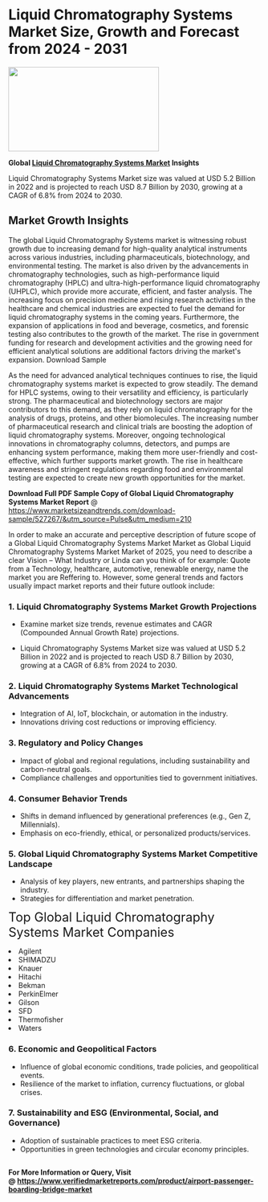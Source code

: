 <H1>Liquid Chromatography Systems Market Size, Growth and Forecast from 2024 - 2031</H1><img class="aligncenter size-medium wp-image-584254" src="https://thirdeyenews.in/wp-content/uploads/2024/09/Global-Market-Research-300x168.jpeg" alt="" width="300" height="168" /><p><strong>Global&nbsp;<a href="https://www.marketsizeandtrends.com/download-sample/527267/&amp;utm_source=Pulse&amp;utm_medium=210">Liquid Chromatography Systems Market</a> Insights</strong></p><p>Liquid Chromatography Systems Market size was valued at USD 5.2 Billion in 2022 and is projected to reach USD 8.7 Billion by 2030, growing at a CAGR of 6.8% from 2024 to 2030.</p><p><h2>Market Growth Insights</h2> <p>The global Liquid Chromatography Systems market is witnessing robust growth due to increasing demand for high-quality analytical instruments across various industries, including pharmaceuticals, biotechnology, and environmental testing. The market is also driven by the advancements in chromatography technologies, such as high-performance liquid chromatography (HPLC) and ultra-high-performance liquid chromatography (UHPLC), which provide more accurate, efficient, and faster analysis. The increasing focus on precision medicine and rising research activities in the healthcare and chemical industries are expected to fuel the demand for liquid chromatography systems in the coming years. Furthermore, the expansion of applications in food and beverage, cosmetics, and forensic testing also contributes to the growth of the market. The rise in government funding for research and development activities and the growing need for efficient analytical solutions are additional factors driving the market's expansion. Download Sample</p> <p>As the need for advanced analytical techniques continues to rise, the liquid chromatography systems market is expected to grow steadily. The demand for HPLC systems, owing to their versatility and efficiency, is particularly strong. The pharmaceutical and biotechnology sectors are major contributors to this demand, as they rely on liquid chromatography for the analysis of drugs, proteins, and other biomolecules. The increasing number of pharmaceutical research and clinical trials are boosting the adoption of liquid chromatography systems. Moreover, ongoing technological innovations in chromatography columns, detectors, and pumps are enhancing system performance, making them more user-friendly and cost-effective, which further supports market growth. The rise in healthcare awareness and stringent regulations regarding food and environmental testing are expected to create new growth opportunities for the market. </p><p><span class=""><strong>Download Full PDF Sample Copy of Global Liquid Chromatography Systems Market Report</strong> @ <a href="https://www.marketsizeandtrends.com/download-sample/527267/&amp;utm_source=Pulse&amp;utm_medium=210" target="_blank">https://www.marketsizeandtrends.com/download-sample/527267/&amp;utm_source=Pulse&amp;utm_medium=210</a></span></p><p>In order to make an accurate and perceptive description of future scope of a Global&nbsp;Liquid Chromatography Systems Market Market as Global&nbsp;Liquid Chromatography Systems Market Market of 2025, you need to describe a clear Vision &ndash; What Industry or Linda can you think of for example: Quote from a Technology, healthcare, automotive, renewable energy, name the market you are Reffering to. However, some general trends and factors usually impact market reports and their future outlook include:</p><h3>1.&nbsp;<strong>Liquid Chromatography Systems Market Growth Projections</strong></h3><ul><li>Examine market size trends, revenue estimates and CAGR (Compounded Annual Growth Rate) projections.</li><li><p>Liquid Chromatography Systems Market size was valued at USD 5.2 Billion in 2022 and is projected to reach USD 8.7 Billion by 2030, growing at a CAGR of 6.8% from 2024 to 2030.</p></li></ul><h3>2.&nbsp;<strong>Liquid Chromatography Systems Market Technological Advancements</strong></h3><ul><li>Integration of AI, IoT, blockchain, or automation in the industry.</li><li>Innovations driving cost reductions or improving efficiency.</li></ul><h3>3.&nbsp;<strong>Regulatory and Policy Changes</strong></h3><ul><li>Impact of global and regional regulations, including sustainability and carbon-neutral goals.</li><li>Compliance challenges and opportunities tied to government initiatives.</li></ul><h3>4.&nbsp;<strong>Consumer Behavior Trends</strong></h3><ul><li>Shifts in demand influenced by generational preferences (e.g., Gen Z, Millennials).</li><li>Emphasis on eco-friendly, ethical, or personalized products/services.</li></ul><h3>5.&nbsp;<strong>Global Liquid Chromatography Systems Market Competitive Landscape</strong></h3><ul><li>Analysis of key players, new entrants, and partnerships shaping the industry.</li><li>Strategies for differentiation and market penetration.</li></ul><p data-pm-slice="1 1 []"><span style="color: inherit; font-family: inherit; font-size: 25px;">Top Global Liquid Chromatography Systems Market Companies</span></p><div class="" data-test-id=""><p><li>Agilent</li><li> SHIMADZU</li><li> Knauer</li><li> Hitachi</li><li> Bekman</li><li> PerkinElmer</li><li> Gilson</li><li> SFD</li><li> Thermofisher</li><li> Waters</li></p></div><h3>6.&nbsp;<strong>Economic and Geopolitical Factors</strong></h3><ul><li>Influence of global economic conditions, trade policies, and geopolitical events.</li><li>Resilience of the market to inflation, currency fluctuations, or global crises.</li></ul><h3>7.&nbsp;<strong>Sustainability and ESG (Environmental, Social, and Governance)</strong></h3><ul><li>Adoption of sustainable practices to meet ESG criteria.</li><li>Opportunities in green technologies and circular economy principles.</li></ul><h2><strong style="font-size: 14px;">For More Information or Query, Visit @&nbsp;</strong><a style="background-color: #ffffff; font-size: 14px;" href="https://www.marketsizeandtrends.com/report/liquid-chromatography-systems-market/" target="_blank">https://www.verifiedmarketreports.com/product/airport-passenger-boarding-bridge-market</a></h2>
